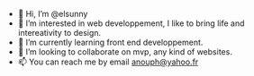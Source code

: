 - 👋 Hi, I’m @elsunny
- 👀 I’m interested in web developpement, I like to bring life and intereativity to design.
- 🌱 I’m currently learning front end developpement.
- 💞️ I’m looking to collaborate on mvp, any kind of websites.
- 📫 You can reach me by email anouph@yahoo.fr

<!---
elsunny/elsunny is a ✨ special ✨ repository because its `README.md` (this file) appears on your GitHub profile.
You can click the Preview link to take a look at your changes.
--->
